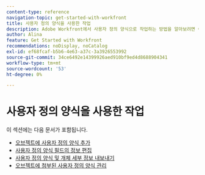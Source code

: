 ```yaml
---
content-type: reference
navigation-topic: get-started-with-workfront
title: 사용자 정의 양식을 사용한 작업
description: Adobe Workfront에서 사용자 정의 양식으로 작업하는 방법을 알아보려면 이 문서를 검토하십시오.
author: Alina
feature: Get Started with Workfront
recommendations: noDisplay, noCatalog
exl-id: ef68fcaf-b5b6-4e63-a37c-3a3926553992
source-git-commit: 34ce6492e14399926aed910bf9ed4d8688904341
workflow-type: tm+mt
source-wordcount: '53'
ht-degree: 0%

---
```


# 사용자 정의 양식을 사용한 작업

이 섹션에는 다음 문서가 포함됩니다.

* [오브젝트에 사용자 정의 양식 추가](../../workfront-basics/work-with-custom-forms/add-a-custom-form-to-an-object.md)
* [사용자 정의 양식 필드의 정보 편집](../../workfront-basics/work-with-custom-forms/edit-custom-forms.md)
* [사용자 정의 양식 및 개체 세부 정보 내보내기](../../workfront-basics/work-with-custom-forms/export-custom-forms-details.md)
* [오브젝트에 첨부된 사용자 정의 양식 관리](../../workfront-basics/work-with-custom-forms/manage-custom-forms-attached-to-objects.md)
